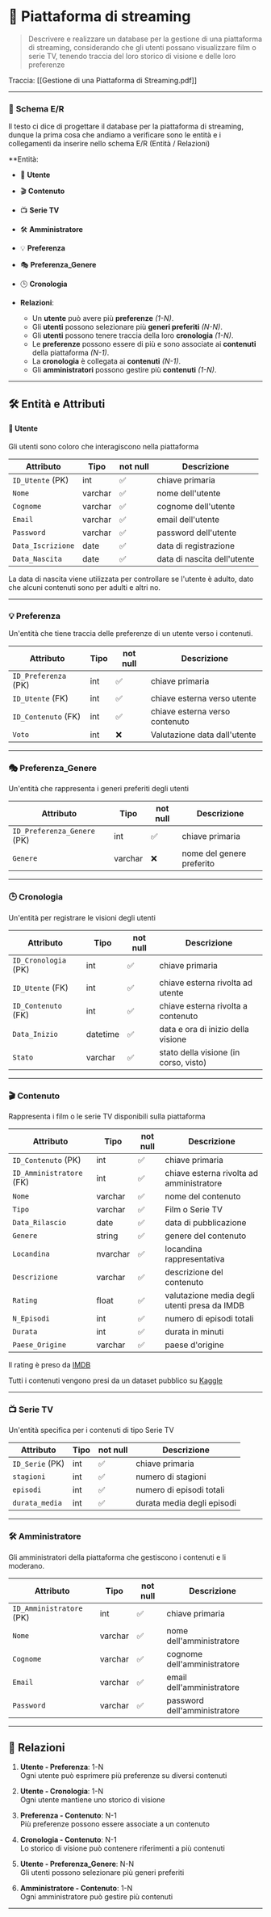 # 🎥 **Piattaforma di streaming**

>Descrivere e realizzare un database per la gestione di una piattaforma di streaming, considerando che gli utenti possano visualizzare film o serie TV, tenendo traccia del loro storico di visione e delle loro preferenze

Traccia:
[[Gestione di una Piattaforma di Streaming.pdf]]

---
### 🌟 **Schema E/R**

Il testo ci dice di progettare il database per la piattaforma di streaming, dunque la prima cosa che andiamo a verificare sono le entità e i collegamenti da inserire nello schema E/R (Entità / Relazioni)

**Entità:  
  - 📌 **Utente**  
  - 🎬 **Contenuto**  
  - 📺 **Serie TV**  
  - 🛠️ **Amministratore**  
  - 💡 **Preferenza**  
  - 🎭 **Preferenza_Genere**  
  - 🕒 **Cronologia**

- **Relazioni**:  
  - Un **utente** può avere più **preferenze** _(1-N)_.  
  - Gli **utenti** possono selezionare più **generi preferiti** _(N-N)_.  
  - Gli **utenti** possono tenere traccia della loro **cronologia** _(1-N)_.  
  - Le **preferenze** possono essere di più e sono associate ai **contenuti** della piattaforma _(N-1)_.  
  - La **cronologia** è collegata ai **contenuti** _(N-1)_.  
  - Gli **amministratori** possono gestire più **contenuti** _(1-N)_.
---
## 🛠️ **Entità e Attributi**

#### 📌 **Utente**

Gli utenti sono coloro che interagiscono nella piattaforma

| **Attributo**     | **Tipo** | not null | **Descrizione**             |
| ----------------- | -------- | -------- | --------------------------- |
| `ID_Utente` (PK)  | int      | ✅        | chiave primaria             |
| `Nome`            | varchar  | ✅        | nome dell'utente            |
| `Cognome`         | varchar  | ✅        | cognome dell'utente         |
| `Email`           | varchar  | ✅        | email dell'utente           |
| `Password`        | varchar  | ✅        | password dell'utente        |
| `Data_Iscrizione` | date     | ✅        | data di registrazione       |
| `Data_Nascita`    | date     | ✅        | data di nascita dell'utente |

La data di nascita viene utilizzata per controllare se l'utente è adulto, dato che alcuni contenuti sono per adulti e altri no. 

---

### 💡 **Preferenza**

Un'entità che tiene traccia delle preferenze di un utente verso i contenuti.

| **Attributo**        | **Tipo** | not null | **Descrizione**                |
| -------------------- | -------- | -------- | ------------------------------ |
| `ID_Preferenza` (PK) | int      | ✅        | chiave primaria                |
| `ID_Utente` (FK)     | int      | ✅        | chiave esterna verso utente    |
| `ID_Contenuto` (FK)  | int      | ✅        | chiave esterna verso contenuto |
| `Voto`               | int      | ❌        | Valutazione data dall'utente   |

---

### 🎭 **Preferenza_Genere**

Un'entità che rappresenta i generi preferiti degli utenti

| **Attributo**               | **Tipo** | not null | **Descrizione**           |
| --------------------------- | -------- | -------- | ------------------------- |
| `ID_Preferenza_Genere` (PK) | int      | ✅        | chiave primaria           |
| `Genere`                    | varchar  | ❌        | nome del genere preferito |

---

### 🕒 **Cronologia**

Un'entità per registrare le visioni degli utenti

| **Attributo**        | **Tipo** | not null | **Descrizione**                       |
| -------------------- | -------- | -------- | ------------------------------------- |
| `ID_Cronologia` (PK) | int      | ✅        | chiave primaria                       |
| `ID_Utente` (FK)     | int      | ✅        | chiave esterna rivolta ad utente      |
| `ID_Contenuto` (FK)  | int      | ✅        | chiave esterna rivolta a contenuto    |
| `Data_Inizio`        | datetime | ✅        | data e ora di inizio della visione    |
| `Stato`              | varchar  | ✅        | stato della visione (in corso, visto) |

---

### 🎬 **Contenuto**

Rappresenta i film o le serie TV disponibili sulla piattaforma

| **Attributo**            | **Tipo** | not null | **Descrizione**                              |
| ------------------------ | -------- | -------- | -------------------------------------------- |
| `ID_Contenuto` (PK)      | int      | ✅        | chiave primaria                              |
| `ID_Amministratore` (FK) | int      | ✅        | chiave esterna rivolta ad amministratore     |
| `Nome`                   | varchar  | ✅        | nome del contenuto                           |
| `Tipo`                   | varchar  | ✅        | Film o Serie TV                              |
| `Data_Rilascio`          | date     | ✅        | data di pubblicazione                        |
| `Genere`                 | string   | ✅        | genere del contenuto                         |
| `Locandina`              | nvarchar | ✅        | locandina rappresentativa                    |
| `Descrizione`            | varchar  | ✅        | descrizione del contenuto                    |
| `Rating`                 | float    | ✅        | valutazione media degli utenti presa da IMDB |
| `N_Episodi`              | int      | ✅        | numero di episodi totali                     |
| `Durata`                 | int      | ✅        | durata in minuti                             |
| `Paese_Origine`          | varchar  | ✅        | paese d'origine                              |

Il rating è preso da [IMDB](https://www.imdb.com/it/)

Tutti i contenuti vengono presi da un dataset pubblico su [Kaggle](https://www.kaggle.com/datasets/snehaanbhawal/netflix-tv-shows-and-movie-list)

---

### 📺 **Serie TV**

Un'entità specifica per i contenuti di tipo Serie TV

| **Attributo**   | **Tipo** | not null | **Descrizione**            |
| --------------- | -------- | -------- | -------------------------- |
| `ID_Serie` (PK) | int      | ✅        | chiave primaria            |
| `stagioni`      | int      | ✅        | numero di stagioni         |
| `episodi`       | int      | ✅        | numero di episodi totali   |
| `durata_media`  | int      | ✅        | durata media degli episodi |

---

### 🛠️ **Amministratore**

Gli amministratori della piattaforma che gestiscono i contenuti e li moderano.

| **Attributo**            | **Tipo** | not null | **Descrizione**              |
| ------------------------ | -------- | -------- | ---------------------------- |
| `ID_Amministratore` (PK) | int      | ✅        | chiave primaria              |
| `Nome`                   | varchar  | ✅        | nome dell'amministratore     |
| `Cognome`                | varchar  | ✅        | cognome dell'amministratore  |
| `Email`                  | varchar  | ✅        | email dell'amministratore    |
| `Password`               | varchar  | ✅        | password dell'amministratore |

---

## 🔗 **Relazioni**

1. **Utente - Preferenza**: 1-N  
   Ogni utente può esprimere più preferenze su diversi contenuti

2. **Utente - Cronologia**: 1-N  
   Ogni utente mantiene uno storico di visione

3. **Preferenza - Contenuto**: N-1  
   Più preferenze possono essere associate a un contenuto

4. **Cronologia - Contenuto**: N-1  
   Lo storico di visione può contenere riferimenti a più contenuti

5. **Utente - Preferenza_Genere**: N-N  
   Gli utenti possono selezionare più generi preferiti

6. **Amministratore - Contenuto**: 1-N  
   Ogni amministratore può gestire più contenuti
   

--- 
